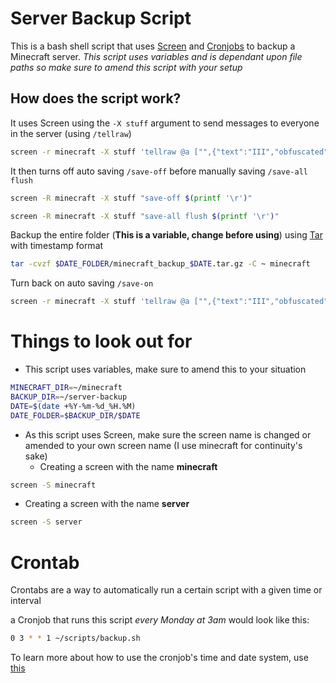 # Server Backup Script
This is a bash shell script that uses [Screen](https://www.gnu.org/software/screen/) and [Cronjobs](https://cronitor.io/guides/cron-jobs) to backup a Minecraft server. *This script uses variables and is dependant upon file paths so make sure to amend this script with your setup*



## How does the script work?
It uses Screen using the `-X stuff` argument to send messages to everyone in the server (using `/tellraw`)
```bash
screen -r minecraft -X stuff 'tellraw @a ["",{"text":"III","obfuscated":true,"color":"green"},{"text":" BACKUP IN PROGRESS EXPECT SOME LAG ","color":"red"},{"text":"III","obfuscated":true,"color":"green"}]'$(echo -ne '\r')
```

It then turns off auto saving `/save-off` before manually saving `/save-all flush`
```bash
screen -R minecraft -X stuff "save-off $(printf '\r')"
```
```bash
screen -R minecraft -X stuff "save-all flush $(printf '\r')"
```

Backup the entire folder (**This is a variable, change before using**) using [Tar](https://www.gnu.org/software/tar/) with timestamp format
```bash
tar -cvzf $DATE_FOLDER/minecraft_backup_$DATE.tar.gz -C ~ minecraft
```

Turn back on auto saving `/save-on`

```bash
screen -r minecraft -X stuff 'tellraw @a ["",{"text":"III","obfuscated":true,"color":"red"},{"text":" BACKUP COMPLETED ","color":"green"},{"text":"III","obfuscated":true,"color":"red"}]\n'$(echo -ne '\r')
```
# Things to look out for
- This script uses variables, make sure to amend this to your situation
```bash
MINECRAFT_DIR=~/minecraft
BACKUP_DIR=~/server-backup
DATE=$(date +%Y-%m-%d_%H.%M)
DATE_FOLDER=$BACKUP_DIR/$DATE
```
- As this script uses Screen, make sure the screen name is changed or amended to your own screen name (I use minecraft for continuity's sake)
  - Creating a screen with the name **minecraft**
```bash
screen -S minecraft
```
 - Creating a screen with the name **server**
```bash
screen -S server
```
# Crontab
Crontabs are a way to automatically run a certain script with a given time or interval

a Cronjob that runs this script *every Monday at 3am* would look like this:
```bash
0 3 * * 1 ~/scripts/backup.sh
```
To learn more about how to use the cronjob's time and date system, use [this](https://crontab.guru/#0_3_*_*_1)

